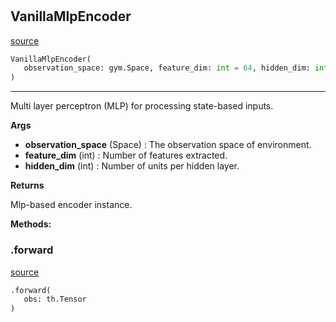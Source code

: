 #


## VanillaMlpEncoder
[source](https://github.com/RLE-Foundation/rllte/blob/main/rllte/xploit/encoder/vanilla_mlp_encoder.py/#L11)
```python 
VanillaMlpEncoder(
   observation_space: gym.Space, feature_dim: int = 64, hidden_dim: int = 64
)
```


---
Multi layer perceptron (MLP) for processing state-based inputs.


**Args**

* **observation_space** (Space) : The observation space of environment.
* **feature_dim** (int) : Number of features extracted.
* **hidden_dim** (int) : Number of units per hidden layer.


**Returns**

Mlp-based encoder instance.


**Methods:**


### .forward
[source](https://github.com/RLE-Foundation/rllte/blob/main/rllte/xploit/encoder/vanilla_mlp_encoder.py/#L34)
```python
.forward(
   obs: th.Tensor
)
```


